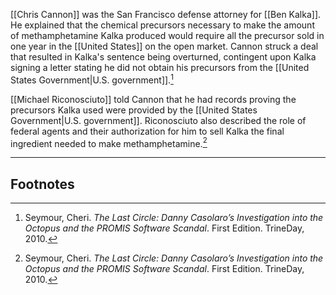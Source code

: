 [[Chris Cannon]] was the San Francisco defense attorney for [[Ben Kalka]]. He explained that the chemical precursors necessary to make the amount of methamphetamine Kalka produced would require all the precursor sold in one year in the [[United States]] on the open market. Cannon struck a deal that resulted in Kalka's sentence being overturned, contingent upon Kalka signing a letter stating he did not obtain his precursors from the [[United States Government|U.S. government]].[^1]

[[Michael Riconosciuto]] told Cannon that he had records proving the precursors Kalka used were provided by the [[United States Government|U.S. government]]. Riconosciuto also described the role of federal agents and their authorization for him to sell Kalka the final ingredient needed to make methamphetamine.[^1]

---
## Footnotes

[^1]: Seymour, Cheri. *The Last Circle: Danny Casolaro’s Investigation into the Octopus and the PROMIS Software Scandal*. First Edition. TrineDay, 2010.